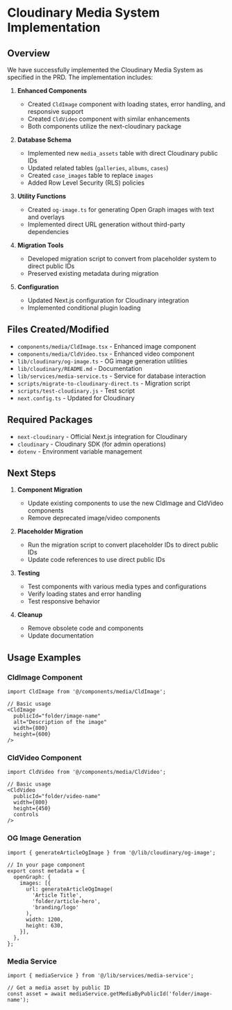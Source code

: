 # Cloudinary Media System Implementation

## Overview

We have successfully implemented the Cloudinary Media System as specified in the PRD. The implementation includes:

1. **Enhanced Components**
   - Created `CldImage` component with loading states, error handling, and responsive support
   - Created `CldVideo` component with similar enhancements
   - Both components utilize the next-cloudinary package

2. **Database Schema**
   - Implemented new `media_assets` table with direct Cloudinary public IDs
   - Updated related tables (`galleries`, `albums`, `cases`)
   - Created `case_images` table to replace `images`
   - Added Row Level Security (RLS) policies

3. **Utility Functions**
   - Created `og-image.ts` for generating Open Graph images with text and overlays
   - Implemented direct URL generation without third-party dependencies

4. **Migration Tools**
   - Developed migration script to convert from placeholder system to direct public IDs
   - Preserved existing metadata during migration

5. **Configuration**
   - Updated Next.js configuration for Cloudinary integration
   - Implemented conditional plugin loading

## Files Created/Modified

- `components/media/CldImage.tsx` - Enhanced image component
- `components/media/CldVideo.tsx` - Enhanced video component
- `lib/cloudinary/og-image.ts` - OG image generation utilities
- `lib/cloudinary/README.md` - Documentation
- `lib/services/media-service.ts` - Service for database interaction
- `scripts/migrate-to-cloudinary-direct.ts` - Migration script
- `scripts/test-cloudinary.js` - Test script
- `next.config.ts` - Updated for Cloudinary

## Required Packages

- `next-cloudinary` - Official Next.js integration for Cloudinary
- `cloudinary` - Cloudinary SDK (for admin operations)
- `dotenv` - Environment variable management

## Next Steps

1. **Component Migration**
   - Update existing components to use the new CldImage and CldVideo components
   - Remove deprecated image/video components

2. **Placeholder Migration**
   - Run the migration script to convert placeholder IDs to direct public IDs
   - Update code references to use direct public IDs

3. **Testing**
   - Test components with various media types and configurations
   - Verify loading states and error handling
   - Test responsive behavior

4. **Cleanup**
   - Remove obsolete code and components
   - Update documentation

## Usage Examples

### CldImage Component

```tsx
import CldImage from '@/components/media/CldImage';

// Basic usage
<CldImage
  publicId="folder/image-name"
  alt="Description of the image"
  width={800}
  height={600}
/>
```

### CldVideo Component

```tsx
import CldVideo from '@/components/media/CldVideo';

// Basic usage
<CldVideo
  publicId="folder/video-name"
  width={800}
  height={450}
  controls
/>
```

### OG Image Generation

```tsx
import { generateArticleOgImage } from '@/lib/cloudinary/og-image';

// In your page component
export const metadata = {
  openGraph: {
    images: [{
      url: generateArticleOgImage(
        'Article Title',
        'folder/article-hero',
        'branding/logo'
      ),
      width: 1200,
      height: 630,
    }],
  },
};
```

### Media Service

```tsx
import { mediaService } from '@/lib/services/media-service';

// Get a media asset by public ID
const asset = await mediaService.getMediaByPublicId('folder/image-name');
``` 